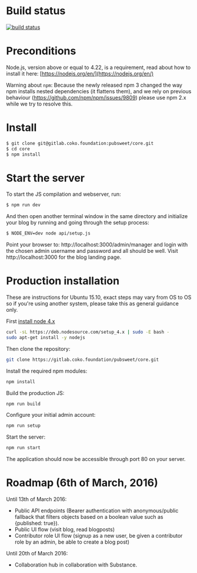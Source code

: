 # Build status

[![build status](https://gitlab.coko.foundation/ci/projects/1/status.png?ref=master)](https://gitlab.coko.foundation/ci/projects/1?ref=master)

# Preconditions

Node.js, version above or equal to 4.22, is a requirement, read about how to install it here: [https://nodejs.org/en/](https://nodejs.org/en/)

Warning about `npm`: Because the newly released npm 3 changed the way npm installs nested dependencies (it flattens them), and we rely on previous behaviour (https://github.com/npm/npm/issues/9809) please use npm 2.x while we try to resolve this.


# Install

```bash
$ git clone git@gitlab.coko.foundation:pubsweet/core.git
$ cd core
$ npm install
```

# Start the server

To start the JS compilation and webserver, run:
```bash
$ npm run dev
```

And then open another terminal window in the same directory and initialize your blog by running and going through the setup process:
```bash
$ NODE_ENV=dev node api/setup.js
```

Point your browser to: http://localhost:3000/admin/manager and login with the chosen admin username and password and all should be well. Visit http://localhost:3000 for the blog landing page.

# Production installation

These are instructions for Ubuntu 15.10, exact steps may vary from OS to OS so if you're using another system, please take this as general guidance only.

First [install node 4.x](https://github.com/nodesource/distributions#debinstall)

```bash
curl -sL https://deb.nodesource.com/setup_4.x | sudo -E bash -
sudo apt-get install -y nodejs
```

Then clone the repository:

```bash
git clone https://gitlab.coko.foundation/pubsweet/core.git
```

Install the required npm modules:

```bash
npm install
```

Build the production JS:

```bash
npm run build
```

Configure your initial admin account:

```bash
npm run setup
```

Start the server:

```bash
npm run start
```

The application should now be accessible through port 80 on your server.

# Roadmap (6th of March, 2016)

Until 13th of March 2016:

- Public API endpoints (Bearer authentication with anonymous/public fallback that filters objects based on a boolean value such as {published: true}).
- Public UI flow (visit blog, read blogposts)
- Contributor role UI flow (signup as a new user, be given a contributor role by an admin, be able to create a blog post)

Until 20th of March 2016:

- Collaboration hub in collaboration with Substance.
